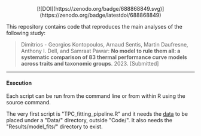 <center>
[![DOI](https://zenodo.org/badge/688868849.svg)](https://zenodo.org/badge/latestdoi/688868849)
</center>

This repository contains code that reproduces the main analyses of the following study:

>Dimitrios - Georgios Kontopoulos, Arnaud Sentis, Martin Daufresne, Anthony I. Dell, and Samraat Pawar: **No model to rule them all: a systematic comparison of 83 thermal performance curve models across traits and taxonomic groups**. 2023. [Submitted]

---
 
#### Execution

Each script can be run from the command line or from within R using the 
source command.

The very first script is "TPC_fitting_pipeline.R" and it needs the [data](https://doi.org/10.6084/m9.figshare.24106161.v1)
to be placed under a "Data/" directory, outside "Code/". It also needs 
the "Results/model_fits/" directory to exist.
